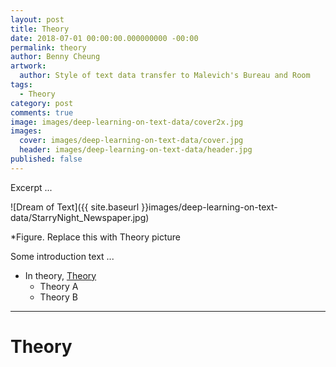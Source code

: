 ```yaml
---
layout: post
title: Theory
date: 2018-07-01 00:00:00.000000000 -00:00
permalink: theory
author: Benny Cheung
artwork:
  author: Style of text data transfer to Malevich's Bureau and Room
tags:
  - Theory
category: post
comments: true
image: images/deep-learning-on-text-data/cover2x.jpg
images:
  cover: images/deep-learning-on-text-data/cover.jpg
  header: images/deep-learning-on-text-data/header.jpg
published: false
---
```

<!--excerpt.start-->
Excerpt ...
<!--excerpt.end-->

![Dream of Text]({{ site.baseurl }}images/deep-learning-on-text-data/StarryNight_Newspaper.jpg)

*Figure. Replace this with Theory picture

Some introduction text ...

* In theory, [Theory](#theory)
    * Theory A
    * Theory B

--------------
# <a name="theory"></a>Theory
